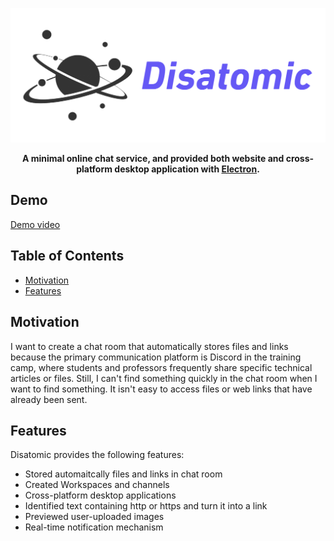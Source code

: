 ![Logo](./Disatomic_Logo.png)
__<p align="center">A minimal online chat service, and provided both website and cross-platform desktop application with <a href="https://www.electronjs.org/">Electron</a>.</p>__

## Demo

[Demo video](https://drive.google.com/file/d/1x9eUrFunTPjnNZyUa8nAw0Lkrj1JphJY/view)

## Table of Contents

- [Motivation](https://github.com/HackHow/Disatomic-server/tree/develop#Motivation)
- [Features](https://github.com/HackHow/Disatomic-server/tree/develop#Features)

## Motivation

I want to create a chat room that automatically stores files and links because the primary communication platform is Discord in the training camp, where students and professors frequently share specific technical articles or files. Still, I can't find something quickly in the chat room when I want to find something. It isn't easy to access files or web links that have already been sent.

## Features
Disatomic provides the following features:

- Stored automaitcally files and links in chat room
- Created Workspaces and channels
- Cross-platform desktop applications
- Identified text containing http or https and turn it into a link
- Previewed user-uploaded images
- Real-time notification mechanism
